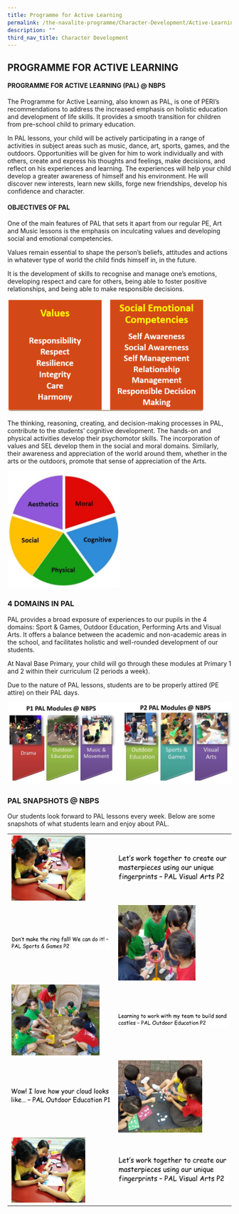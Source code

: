 ```yaml
---
title: Programme for Active Learning
permalink: /the-navalite-programme/Character-Development/Active-Learning/
description: ""
third_nav_title: Character Development
---
```

## PROGRAMME FOR ACTIVE LEARNING


#### PROGRAMME FOR ACTIVE LEARNING (PAL) @ NBPS

The Programme for Active Learning, also known as PAL, is one of PERI’s recommendations to address the increased emphasis on holistic education and development of life skills. It provides a smooth transition for children from pre-school child to primary education. 

In PAL lessons, your child will be actively participating in a range of activities in subject areas such as music, dance, art, sports, games, and the outdoors. Opportunities will be given for him to work individually and with others, create and express his thoughts and feelings, make decisions, and reflect on his experiences and learning. The experiences will help your child develop a greater awareness of himself and his environment. He will discover new interests, learn new skills, forge new friendships, develop his confidence and character. 

  

#### OBJECTIVES OF PAL


One of the main features of PAL that sets it apart from our regular PE, Art and Music lessons is the emphasis on inculcating values and developing social and emotional competencies. 

Values remain essential to shape the person’s beliefs, attitudes and actions in whatever type of world the child finds himself in, in the future. 

It is the development of skills to recognise and manage one’s emotions, developing respect and care for others, being able to foster positive relationships, and being able to make responsible decisions.

![](/images/values.png)

The thinking, reasoning, creating, and decision-making processes in PAL, contribute to the students’ cognitive development. The hands-on and physical activities develop their psychomotor skills. The incorporation of values and SEL develop them in the social and moral domains. Similarly, their awareness and appreciation of the world around them, whether in the arts or the outdoors, promote that sense of appreciation of the Arts.


<img style="width: 50%;" src="/images/piechart.png">

### 4 DOMAINS IN PAL

PAL provides a broad exposure of experiences to our pupils in the 4 domains: Sport & Games, Outdoor Education, Performing Arts and Visual Arts. It offers a balance between the academic and non-academic areas in the school, and facilitates holistic and well-rounded development of our students.

At Naval Base Primary, your child will go through these modules at Primary 1 and 2 within their curriculum (2 periods a week).

Due to the nature of PAL lessons, students are to be properly attired (PE attire) on their PAL days.

![](/images/modules.png)

### PAL SNAPSHOTS @ NBPS

Our students look forward to PAL lessons every week. Below are some snapshots of what students learn and enjoy about PAL.



| |  | 
| -------- | -------- | 
|  ![](/images/pal1.png)   |   ![](/images/pal1txt.png)   | 
|  ![](/images/pal2txt.png) |   ![](/images/pal2.png)   | 
|  ![](/images/pal3.png)   |   ![](/images/pal3txt.png)  | 
|  ![](/images/pal4txt.png)   |   ![](/images/pal4.png)   | 
|  ![](/images/pal1.png)   |   ![](/images/pal1txt.png)   | 

